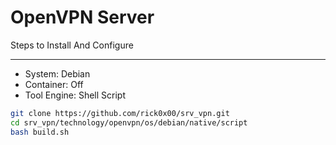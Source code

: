 # OpenVPN Server

Steps to Install And Configure

---

- System: Debian
- Container: Off
- Tool Engine: Shell Script

```bash
git clone https://github.com/rick0x00/srv_vpn.git
cd srv_vpn/technology/openvpn/os/debian/native/script
bash build.sh
```
